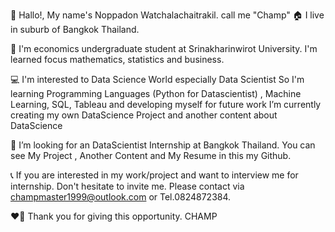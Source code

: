 👋 Hallo!, My name's Noppadon Watchalachaitrakil. call me "Champ" 🏠 I live in suburb of Bangkok Thailand.

📖 I'm economics undergraduate student at Srinakharinwirot University. I'm learned focus mathematics, statistics and business.

💻 I'm interested to Data Science World especially Data Scientist So I'm learning Programming Languages (Python for Datascientist) , Machine Learning, SQL, Tableau and developing myself for future work I’m currently creating my own DataScience Project and another content about DataScience

👀 I’m looking for an DataScientist Internship at Bangkok Thailand. You can see My Project , Another Content and My Resume in this my Github.

📞 If you are interested in my work/project and want to interview me for internship. Don't hesitate to invite me. Please contact via champmaster1999@outlook.com or Tel.0824872384.

❤️‍🔥 Thank you for giving this opportunity. CHAMP
